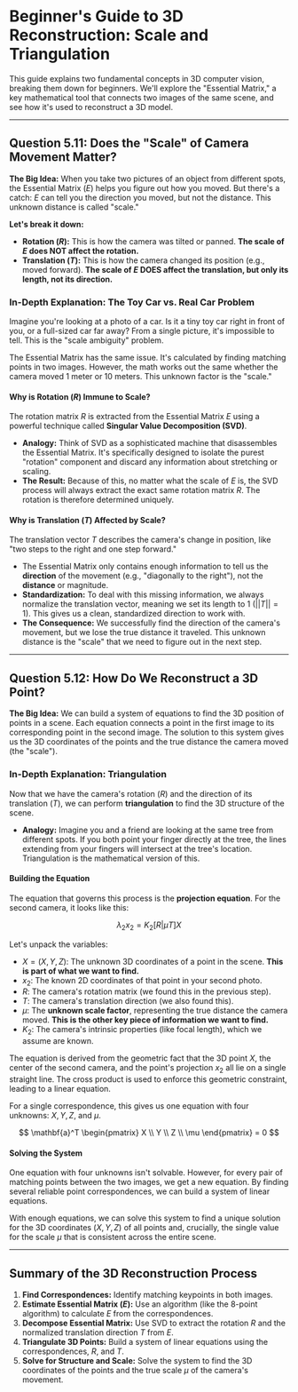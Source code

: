 # Beginner's Guide to 3D Reconstruction: Scale and Triangulation

This guide explains two fundamental concepts in 3D computer vision, breaking them down for beginners. We'll explore the "Essential Matrix," a key mathematical tool that connects two images of the same scene, and see how it's used to reconstruct a 3D model.

---

## Question 5.11: Does the "Scale" of Camera Movement Matter?

**The Big Idea:** When you take two pictures of an object from different spots, the Essential Matrix ($E$) helps you figure out how you moved. But there's a catch: $E$ can tell you the direction you moved, but not the distance. This unknown distance is called "scale."

**Let's break it down:**

*   **Rotation ($R$):** This is how the camera was tilted or panned. **The scale of $E$ does NOT affect the rotation.**
*   **Translation ($T$):** This is how the camera changed its position (e.g., moved forward). **The scale of $E$ DOES affect the translation, but only its length, not its direction.**

### In-Depth Explanation: The Toy Car vs. Real Car Problem

Imagine you're looking at a photo of a car. Is it a tiny toy car right in front of you, or a full-sized car far away? From a single picture, it's impossible to tell. This is the "scale ambiguity" problem.

The Essential Matrix has the same issue. It's calculated by finding matching points in two images. However, the math works out the same whether the camera moved 1 meter or 10 meters. This unknown factor is the "scale."

#### Why is Rotation ($R$) Immune to Scale?

The rotation matrix $R$ is extracted from the Essential Matrix $E$ using a powerful technique called **Singular Value Decomposition (SVD)**.

*   **Analogy:** Think of SVD as a sophisticated machine that disassembles the Essential Matrix. It's specifically designed to isolate the purest "rotation" component and discard any information about stretching or scaling.
*   **The Result:** Because of this, no matter what the scale of $E$ is, the SVD process will always extract the exact same rotation matrix $R$. The rotation is therefore determined uniquely.

#### Why is Translation ($T$) Affected by Scale?

The translation vector $T$ describes the camera's change in position, like "two steps to the right and one step forward."

*   The Essential Matrix only contains enough information to tell us the **direction** of the movement (e.g., "diagonally to the right"), not the **distance** or magnitude.
*   **Standardization:** To deal with this missing information, we always normalize the translation vector, meaning we set its length to 1 ($||T|| = 1$). This gives us a clean, standardized direction to work with.
*   **The Consequence:** We successfully find the direction of the camera's movement, but we lose the true distance it traveled. This unknown distance is the "scale" that we need to figure out in the next step.

---

## Question 5.12: How Do We Reconstruct a 3D Point?

**The Big Idea:** We can build a system of equations to find the 3D position of points in a scene. Each equation connects a point in the first image to its corresponding point in the second image. The solution to this system gives us the 3D coordinates of the points and the true distance the camera moved (the "scale").

### In-Depth Explanation: Triangulation

Now that we have the camera's rotation ($R$) and the direction of its translation ($T$), we can perform **triangulation** to find the 3D structure of the scene.

*   **Analogy:** Imagine you and a friend are looking at the same tree from different spots. If you both point your finger directly at the tree, the lines extending from your fingers will intersect at the tree's location. Triangulation is the mathematical version of this.

#### Building the Equation

The equation that governs this process is the **projection equation**. For the second camera, it looks like this:

$$ \lambda_2 x_2 = K_2[R|\mu T]X $$

Let's unpack the variables:

*   $X = (X, Y, Z)$: The unknown 3D coordinates of a point in the scene. **This is part of what we want to find.**
*   $x_2$: The known 2D coordinates of that point in your second photo.
*   $R$: The camera's rotation matrix (we found this in the previous step).
*   $T$: The camera's translation direction (we also found this).
*   $\mu$: The **unknown scale factor**, representing the true distance the camera moved. **This is the other key piece of information we want to find.**
*   $K_2$: The camera's intrinsic properties (like focal length), which we assume are known.

The equation is derived from the geometric fact that the 3D point $X$, the center of the second camera, and the point's projection $x_2$ all lie on a single straight line. The cross product is used to enforce this geometric constraint, leading to a linear equation.

For a single correspondence, this gives us one equation with four unknowns: $X, Y, Z,$ and $\mu$.

$$ \mathbf{a}^T \begin{pmatrix} X \\ Y \\ Z \\ \mu \end{pmatrix} = 0 $$

#### Solving the System

One equation with four unknowns isn't solvable. However, for every pair of matching points between the two images, we get a new equation. By finding several reliable point correspondences, we can build a system of linear equations.

With enough equations, we can solve this system to find a unique solution for the 3D coordinates ($X, Y, Z$) of all points and, crucially, the single value for the scale $\mu$ that is consistent across the entire scene.

---

## Summary of the 3D Reconstruction Process

1.  **Find Correspondences:** Identify matching keypoints in both images.
2.  **Estimate Essential Matrix ($E$):** Use an algorithm (like the 8-point algorithm) to calculate $E$ from the correspondences.
3.  **Decompose Essential Matrix:** Use SVD to extract the rotation $R$ and the normalized translation direction $T$ from $E$.
4.  **Triangulate 3D Points:** Build a system of linear equations using the correspondences, $R$, and $T$.
5.  **Solve for Structure and Scale:** Solve the system to find the 3D coordinates of the points and the true scale $\mu$ of the camera's movement.